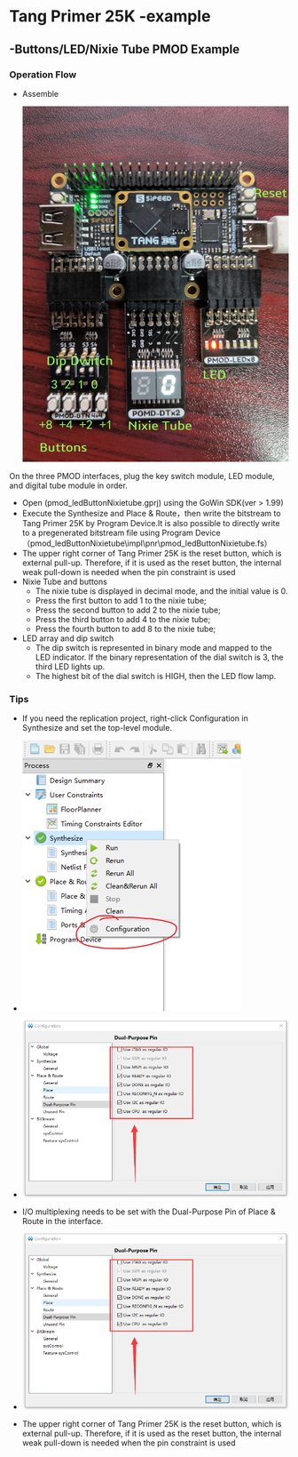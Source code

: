 # Tang Primer 25K -example

## -Buttons/LED/Nixie Tube PMOD Example

### Operation Flow

+ Assemble

  ![](shape.jpg)

On the three PMOD interfaces, plug the key switch module, LED module, and digital tube module in order.

+ Open (pmod_ledButtonNixietube.gprj) using the GoWin SDK(ver > 1.99)
+ Execute the Synthesize and  Place & Route，then write the bitstream to Tang Primer 25K by Program Device.It is also possible to directly write to a pregenerated bitstream file using Program Device（pmod_ledButtonNixietube\impl\pnr\pmod_ledButtonNixietube.fs）
+ The upper right corner  of Tang Primer 25K is the reset button, which is external pull-up. Therefore, if it is used as the reset button, the internal weak pull-down is needed when the pin constraint is used
+ Nixie Tube and buttons
  + The nixie tube is displayed in decimal mode, and the initial value is 0.
  + Press the first button to add 1 to the nixie tube;
  + Press the second button to add 2 to the nixie tube;
  + Press the  third button to add 4 to the nixie tube;
  + Press the fourth button to add 8 to the nixie tube;
+ LED array and dip switch
  + The dip switch is represented in binary mode and mapped to the LED indicator. If the binary representation of the dial switch is 3, the third LED lights up.
  + The highest bit of the dial switch is HIGH, then the LED flow lamp.
### Tips
+ If you need the replication project, right-click Configuration in Synthesize and set the top-level module.
+ ![](OpenConfigure.png)
+ ![](SetIOMultiplexing.png)

+ I/O multiplexing needs to be set with the Dual-Purpose Pin of Place & Route in the interface.
+ ![](SetIOMultiplexing.png)

+ The upper right corner  of Tang Primer 25K is the reset button, which is external pull-up. Therefore, if it is used as the reset button, the internal weak pull-down is needed when the pin constraint is used
